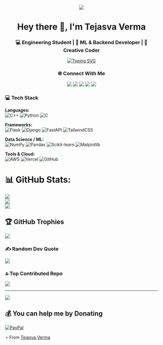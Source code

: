 <p align="center">
  <img src="https://64.media.tumblr.com/cad6d25d7e859f91d586bc08b93d0680/6138c75039bd424c-a7/s500x750/2596a82fa0e62ef42a8ab29668be6da4d9d3fb28.gif" />
</p>



<h1 align="center">Hey there 👋, I'm Tejasva Verma</h1>
<h3 align="center">💻 Engineering Student | 🧠 ML & Backend Developer | 🎨 Creative Coder</h3>

<p align="center">
  <a href="https://git.io/typing-svg">
    <img src="https://readme-typing-svg.demolab.com?font=Fira+Code&weight=500&pause=1000&color=00F5FF&center=true&vCenter=true&width=435&lines=Turning+Code+Into+Creativity;Machine+Learning+%26+Backend+Developer;Always+Building+Something+New+🚀" alt="Typing SVG" />
  </a>
</p>

<h3 align="center">🌐 Connect With Me</h3>
<p align="center">
  <a href="https://instagram.com/__tejasverma"><img src="https://skillicons.dev/icons?i=instagram" /></a>
  <a href="https://linkedin.com/in/tejasva-verma-42193428b"><img src="https://skillicons.dev/icons?i=linkedin" /></a>
  <a href="https://pinterest.com/tejas24verma"><img src="https://skillicons.dev/icons?i=pinterest" /></a>
  <a href="https://youtube.com/@UCRVimh14Bmzaqzfnf0zdHUA"><img src="https://skillicons.dev/icons?i=youtube" /></a>
  <a href="mailto:artisttejasvaverma@gmail.com"><img src="https://skillicons.dev/icons?i=gmail" /></a>
</p>


### 💻 Tech Stack

**Languages:**  
![C++](https://img.shields.io/badge/C++-00599C?style=for-the-badge&logo=cplusplus&logoColor=white)
![Python](https://img.shields.io/badge/Python-3670A0?style=for-the-badge&logo=python&logoColor=ffdd54)
![C](https://img.shields.io/badge/C-00599C?style=for-the-badge&logo=c&logoColor=white)

**Frameworks:**  
![Flask](https://img.shields.io/badge/Flask-000?style=for-the-badge&logo=flask&logoColor=white)
![Django](https://img.shields.io/badge/Django-092E20?style=for-the-badge&logo=django&logoColor=white)
![FastAPI](https://img.shields.io/badge/FastAPI-005571?style=for-the-badge&logo=fastapi)
![TailwindCSS](https://img.shields.io/badge/TailwindCSS-38B2AC?style=for-the-badge&logo=tailwind-css&logoColor=white)

**Data Science / ML:**  
![NumPy](https://img.shields.io/badge/Numpy-013243?style=for-the-badge&logo=numpy&logoColor=white)
![Pandas](https://img.shields.io/badge/Pandas-150458?style=for-the-badge&logo=pandas&logoColor=white)
![Scikit-learn](https://img.shields.io/badge/Scikit--learn-F7931E?style=for-the-badge&logo=scikit-learn&logoColor=white)
![Matplotlib](https://img.shields.io/badge/Matplotlib-ffffff?style=for-the-badge&logo=Matplotlib&logoColor=black)

**Tools & Cloud:**  
![AWS](https://img.shields.io/badge/AWS-FF9900?style=for-the-badge&logo=amazon-aws&logoColor=white)
![Vercel](https://img.shields.io/badge/Vercel-000?style=for-the-badge&logo=vercel&logoColor=white)
![GitHub](https://img.shields.io/badge/GitHub-181717?style=for-the-badge&logo=github&logoColor=white)

# 📊 GitHub Stats:
![](https://github-readme-stats.vercel.app/api?username=expeditive&theme=neon&hide_border=false&include_all_commits=true&count_private=true)<br/>
![](https://nirzak-streak-stats.vercel.app/?user=expeditive&theme=neon&hide_border=false)<br/>
![](https://github-readme-stats.vercel.app/api/top-langs/?username=expeditive&theme=neon&hide_border=false&include_all_commits=true&count_private=true&layout=compact)

## 🏆 GitHub Trophies
![](https://github-profile-trophy.vercel.app/?username=expeditive&theme=neon&no-frame=false&no-bg=true&margin-w=4)

### ✍️ Random Dev Quote
![](https://quotes-github-readme.vercel.app/api?type=vetical&theme=radical)

### 🔝 Top Contributed Repo
![](https://github-contributor-stats.vercel.app/api?username=expeditive&limit=5&theme=dark&combine_all_yearly_contributions=true)

---
[![](https://visitcount.itsvg.in/api?id=expeditive&icon=2&color=10)](https://visitcount.itsvg.in)

  ## 💰 You can help me by Donating
  [![PayPal](https://img.shields.io/badge/PayPal-00457C?style=for-the-badge&logo=paypal&logoColor=white)](https://paypal.me/@dopaxy) 

  ⭐️ From [Tejasva Verma](https://github.com/expeditive)


